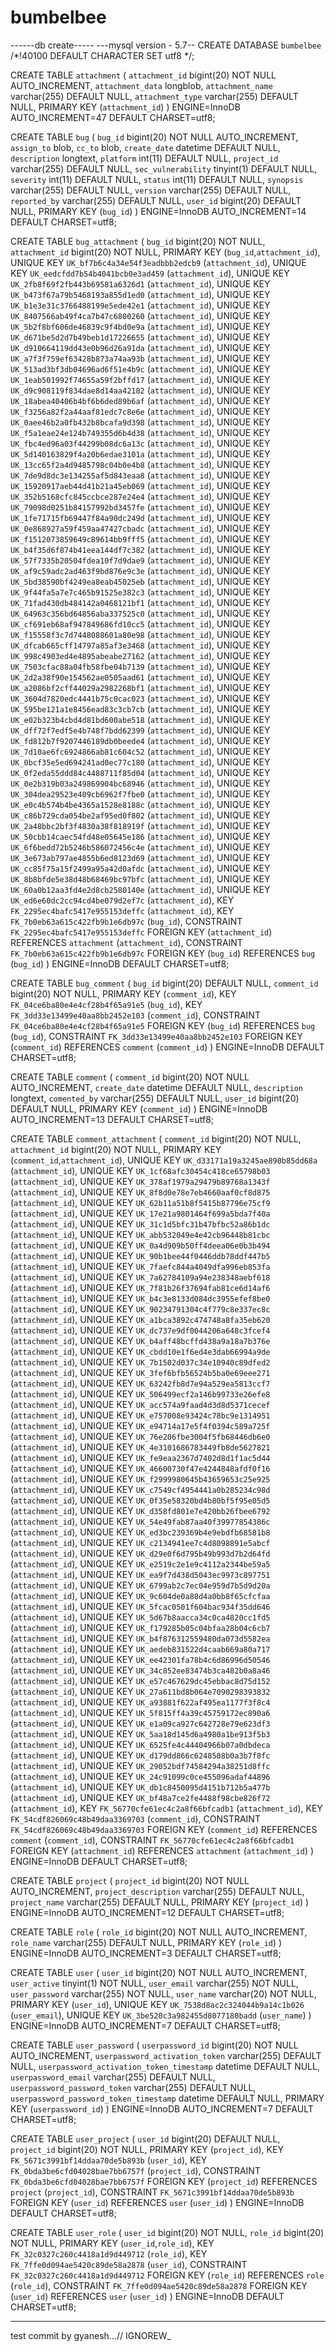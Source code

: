 # bumbelbee

------db create-----
---mysql version - 5.7--
CREATE DATABASE `bumbelbee` /*!40100 DEFAULT CHARACTER SET utf8 */;

CREATE TABLE `attachment` (
  `attachment_id` bigint(20) NOT NULL AUTO_INCREMENT,
  `attachment_data` longblob,
  `attachment_name` varchar(255) DEFAULT NULL,
  `attachment_type` varchar(255) DEFAULT NULL,
  PRIMARY KEY (`attachment_id`)
) ENGINE=InnoDB AUTO_INCREMENT=47 DEFAULT CHARSET=utf8;

CREATE TABLE `bug` (
  `bug_id` bigint(20) NOT NULL AUTO_INCREMENT,
  `assign_to` blob,
  `cc_to` blob,
  `create_date` datetime DEFAULT NULL,
  `description` longtext,
  `platform` int(11) DEFAULT NULL,
  `project_id` varchar(255) DEFAULT NULL,
  `sec_vulnerability` tinyint(1) DEFAULT NULL,
  `severity` int(11) DEFAULT NULL,
  `status` int(11) DEFAULT NULL,
  `synopsis` varchar(255) DEFAULT NULL,
  `version` varchar(255) DEFAULT NULL,
  `reported_by` varchar(255) DEFAULT NULL,
  `user_id` bigint(20) DEFAULT NULL,
  PRIMARY KEY (`bug_id`)
) ENGINE=InnoDB AUTO_INCREMENT=14 DEFAULT CHARSET=utf8;

CREATE TABLE `bug_attachment` (
  `bug_id` bigint(20) NOT NULL,
  `attachment_id` bigint(20) NOT NULL,
  PRIMARY KEY (`bug_id`,`attachment_id`),
  UNIQUE KEY `UK_bf7b6c4a34e54f3eadbbb2edcb9` (`attachment_id`),
  UNIQUE KEY `UK_eedcfdd7b54b4041bcb0e3ad459` (`attachment_id`),
  UNIQUE KEY `UK_2fb8f69f2fb443b69581a6326d1` (`attachment_id`),
  UNIQUE KEY `UK_b473f67a79b5468193a855d1ed0` (`attachment_id`),
  UNIQUE KEY `UK_b1e3e31c3766488199e5ede42e1` (`attachment_id`),
  UNIQUE KEY `UK_8407566ab49f4ca7b47c6800260` (`attachment_id`),
  UNIQUE KEY `UK_5b2f8bf606de46839c9f4bd0e9a` (`attachment_id`),
  UNIQUE KEY `UK_d671be5d2d7b49beb1d17226655` (`attachment_id`),
  UNIQUE KEY `UK_d910664119dd43e0b96d26a91da` (`attachment_id`),
  UNIQUE KEY `UK_a7f3f759ef63428b873a74aa93b` (`attachment_id`),
  UNIQUE KEY `UK_513ad3bf3db04696ad6f51e4b9c` (`attachment_id`),
  UNIQUE KEY `UK_1eab501992f74655a59f2bffd17` (`attachment_id`),
  UNIQUE KEY `UK_d9c908119f834dae8d14aa42182` (`attachment_id`),
  UNIQUE KEY `UK_18abea40406b4bf6b6ded89b6af` (`attachment_id`),
  UNIQUE KEY `UK_f3256a82f2a44aaf81edc7c8e6e` (`attachment_id`),
  UNIQUE KEY `UK_0aee46b2a0fb432b8bcafa9d398` (`attachment_id`),
  UNIQUE KEY `UK_f5a1eae24e124b749355d6b4d38` (`attachment_id`),
  UNIQUE KEY `UK_fbc4ed96a03f44299b08dc6a13c` (`attachment_id`),
  UNIQUE KEY `UK_5d140163829f4a20b6edae3101a` (`attachment_id`),
  UNIQUE KEY `UK_13cc65f2a4d9485798c04b0e4b8` (`attachment_id`),
  UNIQUE KEY `UK_7de9d8dc3e134255af5d843eaa8` (`attachment_id`),
  UNIQUE KEY `UK_15920917aeb44d41b21a45eb069` (`attachment_id`),
  UNIQUE KEY `UK_352b5168cfc845ccbce287e24e4` (`attachment_id`),
  UNIQUE KEY `UK_79098d0251b84157992bd3457fe` (`attachment_id`),
  UNIQUE KEY `UK_1fe71715fb69447f84a90dc249d` (`attachment_id`),
  UNIQUE KEY `UK_0e868927a59f459aa47427cbadc` (`attachment_id`),
  UNIQUE KEY `UK_f1512073859649c89614bb9fff5` (`attachment_id`),
  UNIQUE KEY `UK_b4f35d6f874b41eea144df7c382` (`attachment_id`),
  UNIQUE KEY `UK_57f7335b20504fdea10f7d9dae9` (`attachment_id`),
  UNIQUE KEY `UK_af9c59adc2ad463f9bd876e9c3e` (`attachment_id`),
  UNIQUE KEY `UK_5bd38590bf4249ea8eab45025eb` (`attachment_id`),
  UNIQUE KEY `UK_9f44fa5a7e7c465b91525e382c3` (`attachment_id`),
  UNIQUE KEY `UK_71fad430db484142a0468121bf1` (`attachment_id`),
  UNIQUE KEY `UK_64963c356bd64856aba337525c0` (`attachment_id`),
  UNIQUE KEY `UK_cf691eb68af947849686fd10cc5` (`attachment_id`),
  UNIQUE KEY `UK_f15558f3c7d7448088601a80e98` (`attachment_id`),
  UNIQUE KEY `UK_dfcab665cff14797a85af3e3468` (`attachment_id`),
  UNIQUE KEY `UK_998c4903ed4e4895abeabe27162` (`attachment_id`),
  UNIQUE KEY `UK_7503cfac88a04fb58fbe04b7139` (`attachment_id`),
  UNIQUE KEY `UK_2d2a38f90e154562ae0505aad61` (`attachment_id`),
  UNIQUE KEY `UK_a2086bf2cff44029a2982268bf1` (`attachment_id`),
  UNIQUE KEY `UK_3604d7820edc4441b75c0cac023` (`attachment_id`),
  UNIQUE KEY `UK_595be121a1e8456ead83c3cb7cb` (`attachment_id`),
  UNIQUE KEY `UK_e02b323b4cbd4d81bd600abe518` (`attachment_id`),
  UNIQUE KEY `UK_dff72f7edf5e4b748f7bdd62399` (`attachment_id`),
  UNIQUE KEY `UK_fd812b7f9207446189db0beede4` (`attachment_id`),
  UNIQUE KEY `UK_7d10ae6fc6924866ab81c604c52` (`attachment_id`),
  UNIQUE KEY `UK_0bcf35e5ed694241ad0ec77c180` (`attachment_id`),
  UNIQUE KEY `UK_0f2eda55ddd84c4488711f85d04` (`attachment_id`),
  UNIQUE KEY `UK_0e2b319b03a249869904bc68946` (`attachment_id`),
  UNIQUE KEY `UK_304dea29523e409cb6962f7fbe0` (`attachment_id`),
  UNIQUE KEY `UK_e0c4b574b4be4365a1528e8188c` (`attachment_id`),
  UNIQUE KEY `UK_c86b729cda054be2af95ed0f802` (`attachment_id`),
  UNIQUE KEY `UK_2a48bbc2bf3f4830a38f818919f` (`attachment_id`),
  UNIQUE KEY `UK_50cbb14caec54fd48e05645e186` (`attachment_id`),
  UNIQUE KEY `UK_6f6bedd72b5246b586072456c4e` (`attachment_id`),
  UNIQUE KEY `UK_3e673ab797ae4855b6ed8123d69` (`attachment_id`),
  UNIQUE KEY `UK_cc85f75a15f2499a95a42d0afdc` (`attachment_id`),
  UNIQUE KEY `UK_8b8bfde5e38d48b68469bc97bfc` (`attachment_id`),
  UNIQUE KEY `UK_60a0b12aa3fd4e2d8cb2580140e` (`attachment_id`),
  UNIQUE KEY `UK_ed6e60dc2cc94cd4be079d2ef7c` (`attachment_id`),
  KEY `FK_2295ec4bafc5417e955153deffc` (`attachment_id`),
  KEY `FK_7b0eb63a615c422fb9b1e6db97c` (`bug_id`),
  CONSTRAINT `FK_2295ec4bafc5417e955153deffc` FOREIGN KEY (`attachment_id`) REFERENCES `attachment` (`attachment_id`),
  CONSTRAINT `FK_7b0eb63a615c422fb9b1e6db97c` FOREIGN KEY (`bug_id`) REFERENCES `bug` (`bug_id`)
) ENGINE=InnoDB DEFAULT CHARSET=utf8;

CREATE TABLE `bug_comment` (
  `bug_id` bigint(20) DEFAULT NULL,
  `comment_id` bigint(20) NOT NULL,
  PRIMARY KEY (`comment_id`),
  KEY `FK_04ce6ba80e4e4cf28b4f65a91e5` (`bug_id`),
  KEY `FK_3dd33e13499e40aa8bb2452e103` (`comment_id`),
  CONSTRAINT `FK_04ce6ba80e4e4cf28b4f65a91e5` FOREIGN KEY (`bug_id`) REFERENCES `bug` (`bug_id`),
  CONSTRAINT `FK_3dd33e13499e40aa8bb2452e103` FOREIGN KEY (`comment_id`) REFERENCES `comment` (`comment_id`)
) ENGINE=InnoDB DEFAULT CHARSET=utf8;

CREATE TABLE `comment` (
  `comment_id` bigint(20) NOT NULL AUTO_INCREMENT,
  `create_date` datetime DEFAULT NULL,
  `description` longtext,
  `comented_by` varchar(255) DEFAULT NULL,
  `user_id` bigint(20) DEFAULT NULL,
  PRIMARY KEY (`comment_id`)
) ENGINE=InnoDB AUTO_INCREMENT=13 DEFAULT CHARSET=utf8;

CREATE TABLE `comment_attachment` (
  `comment_id` bigint(20) NOT NULL,
  `attachment_id` bigint(20) NOT NULL,
  PRIMARY KEY (`comment_id`,`attachment_id`),
  UNIQUE KEY `UK_d33171a19a3245ae890b85dd68a` (`attachment_id`),
  UNIQUE KEY `UK_1cf68afc30454c418ce65798b03` (`attachment_id`),
  UNIQUE KEY `UK_378af1979a29479b89768a1343f` (`attachment_id`),
  UNIQUE KEY `UK_8f8d0e78e7eb4660aaf0cf8d875` (`attachment_id`),
  UNIQUE KEY `UK_62b11a51b8f5415b87796e75cf9` (`attachment_id`),
  UNIQUE KEY `UK_17e21a9801464f699a5bda7f40a` (`attachment_id`),
  UNIQUE KEY `UK_31c1d5bfc31b47bfbc52a86b1dc` (`attachment_id`),
  UNIQUE KEY `UK_abb532049e4e42cb96448b81cbc` (`attachment_id`),
  UNIQUE KEY `UK_0a4d909b50ff4deea06e0b3b494` (`attachment_id`),
  UNIQUE KEY `UK_90b1bee44f0446ddb78ddf447b5` (`attachment_id`),
  UNIQUE KEY `UK_7faefc844a4049dfa996eb853fa` (`attachment_id`),
  UNIQUE KEY `UK_7a62784109a94e238348aebf618` (`attachment_id`),
  UNIQUE KEY `UK_7f81b26f37694fab81ce6d14af6` (`attachment_id`),
  UNIQUE KEY `UK_b4c3e8133d084dc3955efef8be0` (`attachment_id`),
  UNIQUE KEY `UK_90234791304c4f779c8e337ec8c` (`attachment_id`),
  UNIQUE KEY `UK_a1bca3892c474748a8fa35eb620` (`attachment_id`),
  UNIQUE KEY `UK_dc737e9df0044206a648c3fcef4` (`attachment_id`),
  UNIQUE KEY `UK_b4aff48bcffd438a9a18a7b376e` (`attachment_id`),
  UNIQUE KEY `UK_cbdd10e1f6ed4e3dab66994a9de` (`attachment_id`),
  UNIQUE KEY `UK_7b1502d037c34e10940c89dfed2` (`attachment_id`),
  UNIQUE KEY `UK_3fef6bfb56524b5ba0e69eee271` (`attachment_id`),
  UNIQUE KEY `UK_63242fb8d7e94a529ea5813ccf7` (`attachment_id`),
  UNIQUE KEY `UK_506499ecf2a146b99733e26efe8` (`attachment_id`),
  UNIQUE KEY `UK_acc574a9faad4d3d8d5371cecef` (`attachment_id`),
  UNIQUE KEY `UK_e757008e93424c78bc9e1314951` (`attachment_id`),
  UNIQUE KEY `UK_e94714a17e5f4f0394c589a725f` (`attachment_id`),
  UNIQUE KEY `UK_76e206fbe3004f5fb68446db6e0` (`attachment_id`),
  UNIQUE KEY `UK_4e3101686783449fb8de5627821` (`attachment_id`),
  UNIQUE KEY `UK_fe9eaa2367d7402d8d1f1ac5d44` (`attachment_id`),
  UNIQUE KEY `UK_46600730f47e4244848afdf0f16` (`attachment_id`),
  UNIQUE KEY `UK_f2999980645b43659653c25e925` (`attachment_id`),
  UNIQUE KEY `UK_c7549cf4954441a0b285234c98d` (`attachment_id`),
  UNIQUE KEY `UK_0f35e58320bd4b80bf5f95e05d5` (`attachment_id`),
  UNIQUE KEY `UK_d358fd801e7e420bb26fbee6792` (`attachment_id`),
  UNIQUE KEY `UK_54e49fab87aa40f39977854386c` (`attachment_id`),
  UNIQUE KEY `UK_ed3bc239369b4e9ebdfb68581b8` (`attachment_id`),
  UNIQUE KEY `UK_c2134941ee7c4d8098891e5abcf` (`attachment_id`),
  UNIQUE KEY `UK_d29e0f6d795b49b993d7b2d64fd` (`attachment_id`),
  UNIQUE KEY `UK_e2519c2e1e9c4112a2344be59a5` (`attachment_id`),
  UNIQUE KEY `UK_ea9f7d438d5043ec9973c897751` (`attachment_id`),
  UNIQUE KEY `UK_6799ab2c7ec04e959d7b5d9d20a` (`attachment_id`),
  UNIQUE KEY `UK_9c604de0a88d4a0bb8f65cfcfaa` (`attachment_id`),
  UNIQUE KEY `UK_5fcac0501f604bac934f35dd646` (`attachment_id`),
  UNIQUE KEY `UK_5d67b8aacca34c0ca4820cc1fd5` (`attachment_id`),
  UNIQUE KEY `UK_f179285b05c04bfaa28b04c6cb7` (`attachment_id`),
  UNIQUE KEY `UK_b4f876312559480da073d5582ea` (`attachment_id`),
  UNIQUE KEY `UK_aedeb831522d4caab669a80a717` (`attachment_id`),
  UNIQUE KEY `UK_ee42301fa78b4c6d86996d50546` (`attachment_id`),
  UNIQUE KEY `UK_34c852ee83474b3ca482b0a8a46` (`attachment_id`),
  UNIQUE KEY `UK_e57c467629dc45ebbac8d75d152` (`attachment_id`),
  UNIQUE KEY `UK_27a611bd8b064e7090298393832` (`attachment_id`),
  UNIQUE KEY `UK_a93881f622af495ea1177f3f8c4` (`attachment_id`),
  UNIQUE KEY `UK_5f815ff4a39c45759172ec890a6` (`attachment_id`),
  UNIQUE KEY `UK_e1a09ca927c642728e79e623df3` (`attachment_id`),
  UNIQUE KEY `UK_5aa18d145d6a4980a1be913f5b3` (`attachment_id`),
  UNIQUE KEY `UK_6525fe4c44404966b07a0dbdeca` (`attachment_id`),
  UNIQUE KEY `UK_d179dd866c6248508b0a3b7f8fc` (`attachment_id`),
  UNIQUE KEY `UK_29052bdf74584294a38251d8ffc` (`attachment_id`),
  UNIQUE KEY `UK_24c91099c0ce455096adaf44896` (`attachment_id`),
  UNIQUE KEY `UK_db1c8450095d4151b712b5a477b` (`attachment_id`),
  UNIQUE KEY `UK_bf48a7ce2fe4488f98cbe826f72` (`attachment_id`),
  KEY `FK_56770cfe61ec4c2a8f66bfcadb1` (`attachment_id`),
  KEY `FK_54cdf826069c48b49daa3369703` (`comment_id`),
  CONSTRAINT `FK_54cdf826069c48b49daa3369703` FOREIGN KEY (`comment_id`) REFERENCES `comment` (`comment_id`),
  CONSTRAINT `FK_56770cfe61ec4c2a8f66bfcadb1` FOREIGN KEY (`attachment_id`) REFERENCES `attachment` (`attachment_id`)
) ENGINE=InnoDB DEFAULT CHARSET=utf8;

CREATE TABLE `project` (
  `project_id` bigint(20) NOT NULL AUTO_INCREMENT,
  `project_description` varchar(255) DEFAULT NULL,
  `project_name` varchar(255) DEFAULT NULL,
  PRIMARY KEY (`project_id`)
) ENGINE=InnoDB AUTO_INCREMENT=12 DEFAULT CHARSET=utf8;

CREATE TABLE `role` (
  `role_id` bigint(20) NOT NULL AUTO_INCREMENT,
  `role_name` varchar(255) DEFAULT NULL,
  PRIMARY KEY (`role_id`)
) ENGINE=InnoDB AUTO_INCREMENT=3 DEFAULT CHARSET=utf8;

CREATE TABLE `user` (
  `user_id` bigint(20) NOT NULL AUTO_INCREMENT,
  `user_active` tinyint(1) NOT NULL,
  `user_email` varchar(255) NOT NULL,
  `user_password` varchar(255) NOT NULL,
  `user_name` varchar(20) NOT NULL,
  PRIMARY KEY (`user_id`),
  UNIQUE KEY `UK_7538d8ac2c324044b9a14c1b026` (`user_email`),
  UNIQUE KEY `UK_3be520c3a982455d8077180badd` (`user_name`)
) ENGINE=InnoDB AUTO_INCREMENT=7 DEFAULT CHARSET=utf8;

CREATE TABLE `user_password` (
  `userpassword_id` bigint(20) NOT NULL AUTO_INCREMENT,
  `userpassword_activation_token` varchar(255) DEFAULT NULL,
  `userpassword_activation_token_timestamp` datetime DEFAULT NULL,
  `userpassword_email` varchar(255) DEFAULT NULL,
  `userpassword_password_token` varchar(255) DEFAULT NULL,
  `userpassword_password_token_timestamp` datetime DEFAULT NULL,
  PRIMARY KEY (`userpassword_id`)
) ENGINE=InnoDB AUTO_INCREMENT=7 DEFAULT CHARSET=utf8;

CREATE TABLE `user_project` (
  `user_id` bigint(20) DEFAULT NULL,
  `project_id` bigint(20) NOT NULL,
  PRIMARY KEY (`project_id`),
  KEY `FK_5671c3991bf14ddaa70de5b893b` (`user_id`),
  KEY `FK_0bda3be6cfd04028bae7bb6757f` (`project_id`),
  CONSTRAINT `FK_0bda3be6cfd04028bae7bb6757f` FOREIGN KEY (`project_id`) REFERENCES `project` (`project_id`),
  CONSTRAINT `FK_5671c3991bf14ddaa70de5b893b` FOREIGN KEY (`user_id`) REFERENCES `user` (`user_id`)
) ENGINE=InnoDB DEFAULT CHARSET=utf8;

CREATE TABLE `user_role` (
  `user_id` bigint(20) NOT NULL,
  `role_id` bigint(20) NOT NULL,
  PRIMARY KEY (`user_id`,`role_id`),
  KEY `FK_32c0327c260c4418a1d9d449712` (`role_id`),
  KEY `FK_7ffe0d094ae5420c89de58a2878` (`user_id`),
  CONSTRAINT `FK_32c0327c260c4418a1d9d449712` FOREIGN KEY (`role_id`) REFERENCES `role` (`role_id`),
  CONSTRAINT `FK_7ffe0d094ae5420c89de58a2878` FOREIGN KEY (`user_id`) REFERENCES `user` (`user_id`)
) ENGINE=InnoDB DEFAULT CHARSET=utf8;

-----------------------------------------------
test commit by gyanesh...// IGNOREW_
